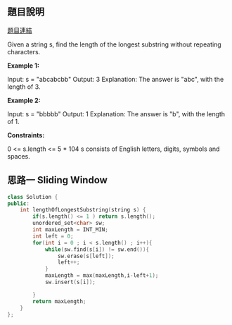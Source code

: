 ## 題目說明
[題目連結](https://leetcode.com/problems/longest-substring-without-repeating-characters/?envType=study-plan&id=algorithm-i)

Given a string s, find the length of the longest substring without repeating characters.

**Example 1:**

Input: s = "abcabcbb"
Output: 3
Explanation: The answer is "abc", with the length of 3.

**Example 2:**

Input: s = "bbbbb"
Output: 1
Explanation: The answer is "b", with the length of 1.

**Constraints:**

0 <= s.length <= 5 * 104
s consists of English letters, digits, symbols and spaces.

## 思路一 Sliding Window
```CPP
class Solution {
public:
    int lengthOfLongestSubstring(string s) {
        if(s.length() <= 1 ) return s.length();
        unordered_set<char> sw;
        int maxLength = INT_MIN;
        int left = 0;
        for(int i = 0 ; i < s.length() ; i++){
            while(sw.find(s[i]) != sw.end()){
                sw.erase(s[left]);
                left++;
            }
            maxLength = max(maxLength,i-left+1);
            sw.insert(s[i]);

        }
        return maxLength;
    }
};
```
